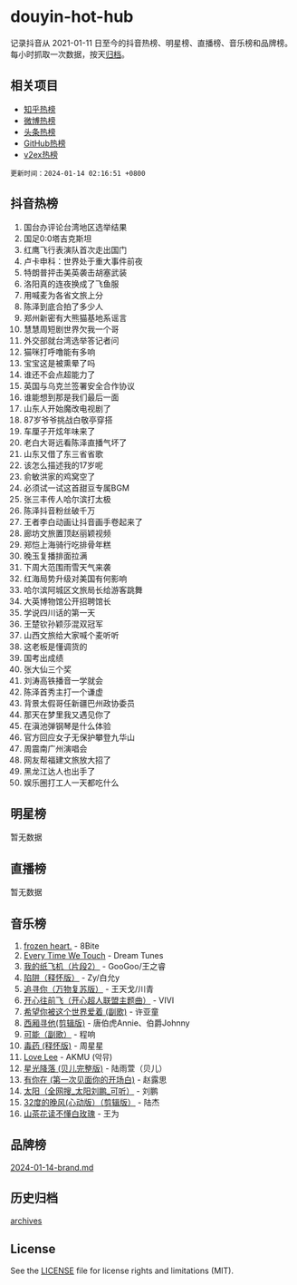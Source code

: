 # douyin-hot-hub

记录抖音从 2021-01-11 日至今的抖音热榜、明星榜、直播榜、音乐榜和品牌榜。每小时抓取一次数据，按天[归档](archives)。

## 相关项目

- [知乎热榜](https://github.com/lonnyzhang423/zhihu-hot-hub)
- [微博热榜](https://github.com/lonnyzhang423/weibo-hot-hub)
- [头条热榜](https://github.com/lonnyzhang423/toutiao-hot-hub)
- [GitHub热榜](https://github.com/lonnyzhang423/github-hot-hub)
- [v2ex热榜](https://github.com/lonnyzhang423/v2ex-hot-hub)


`更新时间：2024-01-14 02:16:51 +0800`

## 抖音热榜

1. 国台办评论台湾地区选举结果
1. 国足0:0塔吉克斯坦
1. 红鹰飞行表演队首次走出国门
1. 卢卡申科：世界处于重大事件前夜
1. 特朗普抨击美英袭击胡塞武装
1. 洛阳真的连夜换成了飞鱼服
1. 用喊麦为各省文旅上分
1. 陈泽到底合拍了多少人
1. 郑州新密有大熊猫基地系谣言
1. 慧慧周短剧世界欠我一个哥
1. 外交部就台湾选举答记者问
1. 猫咪打呼噜能有多响
1. 宝宝这是被熏晕了吗
1. 谁还不会点超能力了
1. 英国与乌克兰签署安全合作协议
1. 谁能想到那是我们最后一面
1. 山东人开始魔改电视剧了
1. 87岁爷爷挑战白敬亭穿搭
1. 车厘子开炫年味来了
1. 老白大哥远看陈泽直播气坏了
1. 山东又借了东三省省歌
1. 该怎么描述我的17岁呢
1. 俞敏洪家的鸡窝空了
1. 必须试一试这首甜豆专属BGM
1. 张三丰传人哈尔滨打太极
1. 陈泽抖音粉丝破千万
1. 王者李白动画让抖音画手卷起来了
1. 廊坊文旅置顶赵丽颖视频
1. 郑恺上海骑行吃排骨年糕
1. 晚玉复播排面拉满
1. 下周大范围雨雪天气来袭
1. 红海局势升级对美国有何影响
1. 哈尔滨阿城区文旅局长给游客跳舞
1. 大英博物馆公开招聘馆长
1. 学说四川话的第一天
1. 王楚钦孙颖莎混双冠军
1. 山西文旅给大家喊个麦听听
1. 这老板是懂调货的
1. 国考出成绩
1. 张大仙三个奖
1. 刘涛高铁播音一学就会
1. 陈泽首秀主打一个谦虚
1. 背景太假哥任新疆巴州政协委员
1. 那天在梦里我又遇见你了
1. 在滇池弹钢琴是什么体验
1. 官方回应女子无保护攀登九华山
1. 周震南广州演唱会
1. 网友帮福建文旅放大招了
1. 黑龙江达人也出手了
1. 娱乐圈打工人一天都吃什么

## 明星榜

暂无数据

## 直播榜

暂无数据

## 音乐榜

1. [frozen heart.](https://sf6-cdn-tos.douyinstatic.com/obj/tos-cn-ve-2774/oIIWJfyjIACZA9zQMtnJ6hQQhFC4vhCupoRBsO) - 8Bite
1. [Every Time We Touch](https://sf86-cdn-tos.douyinstatic.com/obj/tos-cn-ve-2774/ogN6lUKQeBBfEVhIOMikG1CcJjugxk1tztZyhP) - Dream Tunes
1. [我的纸飞机（片段2）](https://sf6-cdn-tos.douyinstatic.com/obj/tos-cn-ve-2774/oM2ZrKcg2CD5AeRB2gkeXOFB1IxAGJdZPazYHf) - GooGoo/王之睿
1. [陷阱（释怀版）](https://sf86-cdn-tos.douyinstatic.com/obj/tos-cn-ve-2774/oE8C21LeZrzKLDFfQYgMzx4GAIHageG5IzayY7) - Zy/白允y
1. [追寻你（万物复苏版）](https://sf3-cdn-tos.douyinstatic.com/obj/tos-cn-ve-2774/oYeAZJsbjIDit9APmBg8u6uDUQnHmoCf3gbo74) - 王天戈/川青
1. [开心往前飞（开心超人联盟主题曲）](https://sf86-cdn-tos.douyinstatic.com/obj/tos-cn-ve-2774/9d8fb7c82cf1421fb93a9fe925275e0a) - VIVI
1. [希望你被这个世界爱着 (副歌)](https://sf3-cdn-tos.douyinstatic.com/obj/tos-cn-ve-2774/oUHCmWQfZlE3QQBKBeD8rCFLpJzPgCpImhsxMt) - 许亚童
1. [西厢寻他(剪辑版)](https://sf86-cdn-tos.douyinstatic.com/obj/tos-cn-ve-2774/oUsAVfAQKlRNxEv5qxvIB8o5qmIWUcXbzJKJhw) - 唐伯虎Annie、伯爵Johnny
1. [可能（副歌）](https://sf86-cdn-tos.douyinstatic.com/obj/tos-cn-ve-2774/cde1731888894259b333569393c2fb51) - 程响
1. [毒药 (释怀版)](https://sf6-cdn-tos.douyinstatic.com/obj/tos-cn-ve-2774/oYILMEAzspdZBIzy4frJNB8ZHPHWAhiwowd4Ad) - 周星星
1. [Love Lee](https://sf3-cdn-tos.douyinstatic.com/obj/tos-cn-ve-2774/o05GbkJGbCBTdDnMtB0fwOYgkeZp23vrWQDQBS) - AKMU (악뮤)
1. [星光降落 (贝儿完整版)](https://sf86-cdn-tos.douyinstatic.com/obj/tos-cn-ve-2774/okwB9hAwyAtsFFkFBzAX1hOOfQuIoMNs0W2Mwr) - 陆雨萱（贝儿）
1. [有你在 (第一次见面你的开场白)](https://sf6-cdn-tos.douyinstatic.com/obj/tos-cn-ve-2774/oAthrQ3ClJBfI57uBoFEgNDYtNCZ0TSYQQfxQ0) - 赵露思
1. [太阳（全网搜_太阳刘鹏_可听）](https://sf86-cdn-tos.douyinstatic.com/obj/tos-cn-ve-2774/ogWbyIQnlBFImVbeDocRdCIYtBHlbJXgfZMvgz) - 刘鹏
1. [32度的晚风(心动版）（剪辑版）](https://sf86-cdn-tos.douyinstatic.com/obj/tos-cn-ve-2774/owNyabsyWdzUulxhoJfK8IBXgp0UMQAHpvGh2B) - 陆杰
1. [山茶花读不懂白玫瑰](https://sf86-cdn-tos.douyinstatic.com/obj/tos-cn-ve-2774/osfn8B7DktrRHEPJgPCfDbw7QDQEkwC16BxZg9) - 王为

## 品牌榜

[2024-01-14-brand.md](archives/2024-01-14-brand.md)

## 历史归档

[archives](archives)

## License

See the [LICENSE](LICENSE) file for license rights and limitations (MIT).
